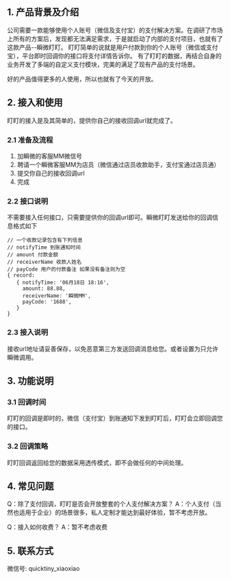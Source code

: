 ## 1. 产品背景及介绍
公司需要一款能够使用个人账号（微信及支付宝）的支付解决方案。在调研了市场上所有的方案后，发现都无法满足需求，于是就启动了内部的支付项目，也就有了这款产品--瞬微盯盯。
盯盯简单的说就是用户付款到你的个人账号（微信或支付宝），平台即时回调你的接口将支付详情告诉你。
有了盯盯的数据，再结合自身的业务开发了多端的自定义支付模块，完美的满足了现有产品的支付场景。

好的产品值得更多的人使用，所以也就有了今天的开放。

## 2. 接入和使用
盯盯的接入是及其简单的，提供你自己的接收回调url就完成了。

### 2.1 准备及流程
1. 加瞬微的客服MM微信号
2. 聘请一个瞬微客服MM为店员（微信通过店员收款助手，支付宝通过店员通）
3. 提交你自己的接收回调url
4. 完成

### 2.2 接口说明
不需要接入任何接口，只需要提供你的回调url即可。瞬微盯盯发送给你的回调信息格式如下
```
// 一个收款记录包含有下列信息
// notifyTime 到账通知时间
// amount 付款金额
// receiverName 收款人姓名
// payCode 用户的付款备注 如果没有备注则为空
{ record:
   { notifyTime: '06月18日 18:16',
     amount: 88.88,
     receiverName: '瞬微MM',
     payCode: '1688',
   } 
}
```

### 2.3 接入说明
接收url地址请妥善保存，以免恶意第三方发送回调消息给您。或者设置为只允许瞬微调用。

## 3. 功能说明
### 3.1 回调时间
盯盯的回调是即时的，微信（支付宝）到账通知下发到盯盯后，盯盯会立即回调您的接口。

### 3.2 回调策略
盯盯回调返回给您的数据采用透传模式，即不会做任何的中间处理。

## 4. 常见问题
Q：除了支付回调，盯盯是否会开放整套的个人支付解决方案？
A：个人支付（当然也适用于企业）的场景很多，私人定制才能达到最好体验，暂不考虑开放。

Q：接入如何收费？
A：暂不考虑收费

## 5. 联系方式
微信号: quicktiny_xiaoxiao

